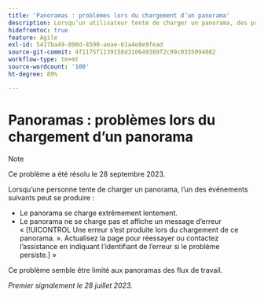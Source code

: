 ```yaml
---
title: 'Panoramas : problèmes lors du chargement d’un panorama'
description: Lorsqu’un utilisateur tente de charger un panorama, des problèmes peuvent se produire.
hidefromtoc: true
feature: Agile
exl-id: 5417ba49-890d-4590-aeae-61a4e8e9fead
source-git-commit: 4f1175f1139158d310649389f2c99c0335094082
workflow-type: tm+mt
source-wordcount: '100'
ht-degree: 89%

---
```


# Panoramas : problèmes lors du chargement d’un panorama

>[!NOTE]
>
>Ce problème a été résolu le 28 septembre 2023.

Lorsqu’une personne tente de charger un panorama, l’un des événements suivants peut se produire :

* Le panorama se charge extrêmement lentement.
* Le panorama ne se charge pas et affiche un message d’erreur « [!UICONTROL Une erreur s’est produite lors du chargement de ce panorama. ». Actualisez la page pour réessayer ou contactez l’assistance en indiquant l’identifiant de l’erreur si le problème persiste.] »

Ce problème semble être limité aux panoramas des flux de travail.

_Premier signalement le 28 juillet 2023._
